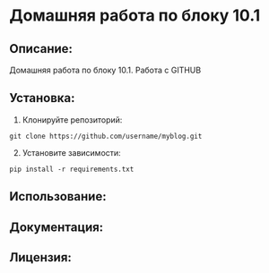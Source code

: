 # Домашняя работа по блоку 10.1

## Описание:

Домашняя работа по блоку 10.1. Работа с GITHUB

## Установка:

1. Клонируйте репозиторий:
```
git clone https://github.com/username/myblog.git
```
2. Установите зависимости:
```
pip install -r requirements.txt
```
## Использование:

## Документация:



## Лицензия:

